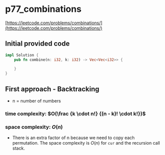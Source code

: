 # p77_combinations
[https://leetcode.com/problems/combinations/](https://leetcode.com/problems/combinations/)

## Initial provided code
```Rust
impl Solution {
    pub fn combine(n: i32, k: i32) -> Vec<Vec<i32>> {
        
    }
}
```
## First approach - Backtracking

- n = number of numbers

### time complexity: $O(\frac {k \cdot n!}  {(n - k)! \cdot k!})$

### space complexity: $O(n)$
- There is an extra factor of n because we need to copy each permutation. The space complexity is $O(n)$ for `cur` and the recursion call stack.



